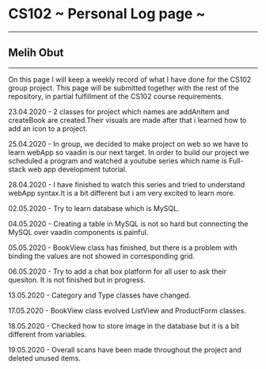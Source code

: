 # CS102 ~ Personal Log page ~
****
## Melih Obut 
****

On this page I will keep a weekly record of what I have done for the CS102 group project. This page will be submitted together with the rest of the repository, in partial fulfillment of the CS102 course requirements.

23.04.2020 - 2 classes for project which names are addAnItem and createBook are created.Their visuals are made after that i learned how to add an icon to a project.

25.04.2020 - In group, we decided to make project on web so we have to learn webApp so vaadin is our next target. In order to build our project we scheduled a program and watched a youtube series which name is Full-stack web app development tutorial. 

28.04.2020 - I have finished to watch this series and tried to understand webApp syntax.It is a bit different but i am very excited to learn more.

02.05.2020 - Try to learn database which is MySQL.

04.05.2020 - Creating a table in MySQL is not so hard but connecting the MySQL over vaadin components is painful.

05.05.2020 - BookView class has finished, but there is a problem with binding the values are not showed in corresponding grid.

06.05.2020 - Try to add a chat box platform for all user to ask their quesiton. It is not finished but in progress.

13.05.2020 - Category and Type classes have changed.

17.05.2020 - BookView class evolved ListView and ProductForm classes.

18.05.2020 - Checked how to store image in the database but it is a bit different from variables.

19.05.2020 - Overall scans have been made throughout the project and deleted unused items.


